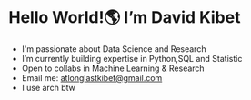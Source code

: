 # Hello World!🌎 I’m David Kibet
- I'm passionate about Data Science and Research
- I’m currently building expertise in Python,SQL and Statistic
- Open to collabs in Machine Learning & Research
- Email me: atlonglastkibet@gmail.com
- I use arch btw

<!---
atlonglastkibet/atlonglastkibet is a ✨ special ✨ repository because its `README.md` (this file) appears on your GitHub profile.
You can click the Preview link to take a look at your changes.
--->
